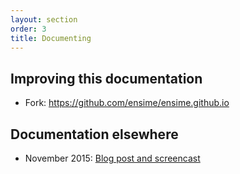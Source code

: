 ```yaml
---
layout: section
order: 3
title: Documenting
---
```


## Improving this documentation

- Fork: https://github.com/ensime/ensime.github.io

## Documentation elsewhere

-  November 2015: [Blog post and screencast](http://underscore.io/blog/posts/2015/11/03/atom.html)

